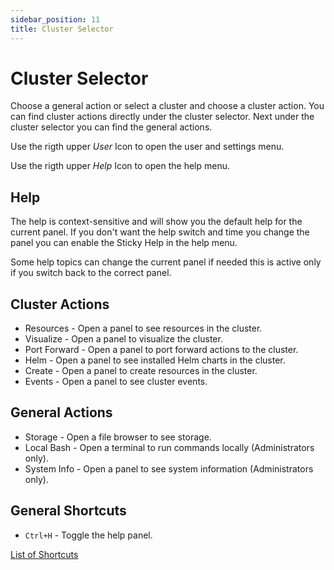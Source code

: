 ```yaml
---
sidebar_position: 11
title: Cluster Selector
---
```

# Cluster Selector

Choose a general action or select a cluster and choose a cluster action. You can find
cluster actions directly under the cluster selector. Next under the cluster selector you can
find the general actions.

Use the rigth upper *User* Icon to open the user and settings menu.

Use the rigth upper *Help* Icon to open the help menu.

## Help

The help is context-sensitive and will show you the default help for the current panel. If you don't want the
help switch and time you change the panel you can enable the Sticky Help in the help menu.

Some help topics can change the current panel if needed this is active only if you switch back to the correct panel.

## Cluster Actions

- Resources - Open a panel to see resources in the cluster.
- Visualize - Open a panel to visualize the cluster.
- Port Forward - Open a panel to port forward actions to the cluster.
- Helm - Open a panel to see installed Helm charts in the cluster.
- Create - Open a panel to create resources in the cluster.
- Events - Open a panel to see cluster events.

## General Actions

- Storage - Open a file browser to see storage.
- Local Bash - Open a terminal to run commands locally (Administrators only).
- System Info - Open a panel to see system information (Administrators only).

## General Shortcuts

- `Ctrl+H` - Toggle the help panel.

[List of Shortcuts](shortcuts.md)
